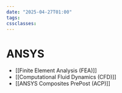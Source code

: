 ```yaml
---
date: "2025-04-27T01:00"
tags: 
cssclasses:
---
```

# ANSYS
- [[Finite Element Analysis (FEA)]]
- [[Computational Fluid Dynamics (CFD)]]
- [[ANSYS Composites PrePost (ACP)]]
